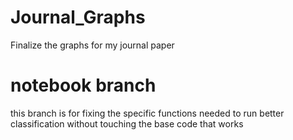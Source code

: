 # Journal_Graphs
Finalize the graphs for my journal paper
# notebook branch
this branch is for fixing the specific functions needed to run better classification 
without touching the base code that works
